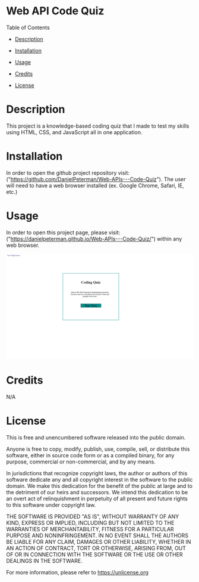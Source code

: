 # Web API Code Quiz

Table of Contents

* [Description](#description)

* [Installation](#installation)

* [Usage](#usage)

* [Credits](#credits)

* [License](#license)

# Description

This project is a knowledge-based coding quiz that I made to test my skills using HTML, CSS, and JavaScript all in one application. 

# Installation

In order to open the github project repository visit: ("https://github.com/DanielPeterman/Web-APIs---Code-Quiz"). The user will need to have a web browser installed (ex. Google Chrome, Safari, IE, etc.) 

# Usage

In order to open this project page, please visit: ("https://danielpeterman.github.io/Web-APIs---Code-Quiz/") within any web browser.

![Web API Coding Quiz](./Images/Screenshot.png)
# Credits

N/A

# License

This is free and unencumbered software released into the public domain.

Anyone is free to copy, modify, publish, use, compile, sell, or
distribute this software, either in source code form or as a compiled
binary, for any purpose, commercial or non-commercial, and by any
means.

In jurisdictions that recognize copyright laws, the author or authors
of this software dedicate any and all copyright interest in the
software to the public domain. We make this dedication for the benefit
of the public at large and to the detriment of our heirs and
successors. We intend this dedication to be an overt act of
relinquishment in perpetuity of all present and future rights to this
software under copyright law.

THE SOFTWARE IS PROVIDED "AS IS", WITHOUT WARRANTY OF ANY KIND,
EXPRESS OR IMPLIED, INCLUDING BUT NOT LIMITED TO THE WARRANTIES OF
MERCHANTABILITY, FITNESS FOR A PARTICULAR PURPOSE AND NONINFRINGEMENT.
IN NO EVENT SHALL THE AUTHORS BE LIABLE FOR ANY CLAIM, DAMAGES OR
OTHER LIABILITY, WHETHER IN AN ACTION OF CONTRACT, TORT OR OTHERWISE,
ARISING FROM, OUT OF OR IN CONNECTION WITH THE SOFTWARE OR THE USE OR
OTHER DEALINGS IN THE SOFTWARE.

For more information, please refer to <https://unlicense.org>

